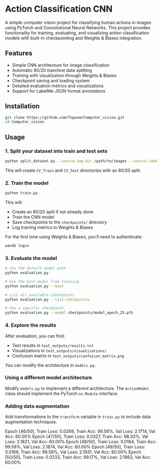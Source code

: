 # Action Classification CNN

A simple computer vision project for classifying human actions in images using PyTorch and Convolutional Neural Networks. This project provides functionality for training, evaluating, and visualizing action classification models with built-in checkpointing and Weights & Biases integration.

## Features

- Simple CNN architecture for image classification
- Automatic 80/20 train/test data splitting
- Training with visualization through Weights & Biases
- Checkpoint saving and loading system
- Detailed evaluation metrics and visualizations
- Support for LabelMe JSON format annotations

## Installation


   ```bash
   git clone https://github.com/Topasm/Computer_vision.git
   cd Computer_vision
   ```


## Usage

### 1. Split your dataset into train and test sets

```bash
python split_dataset.py --source-img-dir /path/to/images --source-label-dir /path/to/labels
```

This will create `CV_Train` and `CV_Test` directories with an 80/20 split.

### 2. Train the model

```bash
python train.py
```

This will:
- Create an 80/20 split if not already done
- Train the CNN model
- Save checkpoints to the `checkpoints/` directory
- Log training metrics to Weights & Biases

For the first time using Weights & Biases, you'll need to authenticate:
```bash
wandb login
```

### 3. Evaluate the model

```bash
# Use the default model path
python evaluation.py

# Use the best model from training
python evaluation.py --best

# List all available checkpoints
python evaluation.py --list-checkpoints

# Use a specific checkpoint
python evaluation.py --model checkpoints/model_epoch_25.pth
```

### 4. Explore the results

After evaluation, you can find:
- Text results in `test_outputs/results.txt`
- Visualizations in `test_outputs/visualizations/`
- Confusion matrix in `test_outputs/confusion_matrix.png`


You can modify the architecture in `models.py`.

### Using a different model architecture

Modify `models.py` to implement a different architecture. The `ActionModel` class should implement the PyTorch `nn.Module` interface.

### Adding data augmentation

Add transformations to the `transform` variable in `train.py` to include data augmentation techniques.



Epoch [46/50], Train Loss: 0.0269, Train Acc: 99.58%, Val Loss: 2.1714, Val Acc: 60.00%
Epoch [47/50], Train Loss: 0.0327, Train Acc: 98.33%, Val Loss: 2.1821, Val Acc: 60.00%
Epoch [48/50], Train Loss: 0.0164, Train Acc: 99.58%, Val Loss: 2.1874, Val Acc: 60.00%
Epoch [49/50], Train Loss: 0.0169, Train Acc: 99.58%, Val Loss: 2.1931, Val Acc: 60.00%
Epoch [50/50], Train Loss: 0.0233, Train Acc: 99.17%, Val Loss: 2.1983, Val Acc: 60.00%